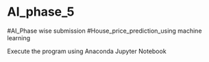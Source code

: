 # AI_phase_5
#AI_Phase wise submission
#House_price_prediction_using machine learning


Execute the program using Anaconda Jupyter Notebook
